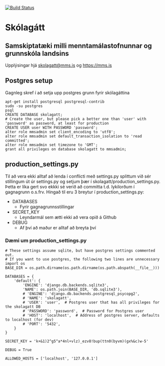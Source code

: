 [![Build Status](https://travis-ci.org/menntamalastofnun/skolagatt.svg?branch=master)](https://travis-ci.org/menntamalastofnun/skolagatt)

# Skólagátt

## Samskiptatæki milli menntamálastofnunnar og grunnskóla landsins

Upplýsingar hjá skolagatt@mms.is og https://mms.is


## Postgres setup
Gagnleg skref í að setja upp postgres grunn fyrir skólagáttina
```
apt-get install postgresql postgresql-contrib
sudo -su postgres
psql
CREATE DATABASE skolagatt;
# Create the user, but please pick a better one than 'user' with 'password' as password, at least for production
CREATE USER user WITH PASSWORD 'password';
alter role mmsadmin set client_encoding to 'utf8';
alter role mmsadmin set default_transaction_isolation to 'read committed';
alter role mmsadmin set timezone to 'GMT';
grant all privileges on database skolagatt to mmsadmin;
```

## production_settings.py
Til að vera ekki alltaf að lenda í conflicti með settings.py splittum við sér stillingum út úr settings.py og setjum þær í skolagatt/production_settings.py. Þetta er líka gert svo ekkki sé verið að committa t.d. lykilorðum í gagnagrunn o.s.frv.
Hingað til eru 3 breytur í production_settings.py:
- DATABASES
  - Fyrir gagnagrunnsstillingar
- SECRET_KEY
  - Leyndarmál sem ætti ekki að vera opið á Github
- DEBUG
  - Af því að maður er alltaf að breyta því

### Dæmi um production_settings.py
```
# These settings assume sqlite, but have postgres settings commented out.
# If you want to use postgres, the following two lines are unnecessary
import os
BASE_DIR = os.path.dirname(os.path.dirname(os.path.abspath(__file__)))

DATABASES = {
    'default': {
        'ENGINE': 'django.db.backends.sqlite3',
        'NAME': os.path.join(BASE_DIR, 'db.sqlite3'),
        # 'ENGINE': 'django.db.backends.postgresql_psycopg2',
        # 'NAME': 'skolagatt',
        # 'USER': 'user',  # Postgres user that has all privileges for the skolagatt DB
        # 'PASSWORD': 'password',  # Password for Postgres user
        # 'HOST': 'localhost',  # Address of postgres server, defaults to localhost (for dev)
        # 'PORT': '5432',
    }
}

SECRET_KEY = 'k+&1)2^g5^a*4nl+vlz)_ezv8!bup(ttn0(byvm)(gx%&c)w-5'

DEBUG = True

ALLOWED_HOSTS = ['localhost', '127.0.0.1']
```
